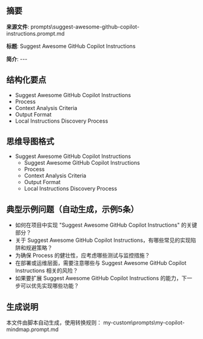 ## 摘要

**来源文件**: prompts\suggest-awesome-github-copilot-instructions.prompt.md

**标题**: Suggest Awesome GitHub Copilot Instructions

**简介**: ---

## 结构化要点

- Suggest Awesome GitHub Copilot Instructions
- Process
- Context Analysis Criteria
- Output Format
- Local Instructions Discovery Process

## 思维导图格式

- Suggest Awesome GitHub Copilot Instructions
  - Suggest Awesome GitHub Copilot Instructions
  - Process
  - Context Analysis Criteria
  - Output Format
  - Local Instructions Discovery Process

## 典型示例问题（自动生成，示例5条）

- 如何在项目中实现 "Suggest Awesome GitHub Copilot Instructions" 的关键部分？
- 关于 Suggest Awesome GitHub Copilot Instructions，有哪些常见的实现陷阱和规避策略？
- 为确保 Process 的健壮性，应考虑哪些测试与监控措施？
- 在部署或运维层面，需要注意哪些与 Suggest Awesome GitHub Copilot Instructions 相关的风险？
- 如果要扩展 Suggest Awesome GitHub Copilot Instructions 的能力，下一步可以优先实现哪些功能？

## 生成说明

本文件由脚本自动生成，使用转换规则： my-custom\prompts\my-copilot-mindmap.prompt.md
